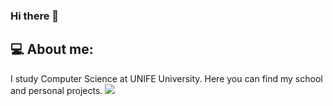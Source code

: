 ### Hi there 👋
## 💻 About me:
I study Computer Science at UNIFE University. Here you can find my school and personal projects.
<img src="{https://img.shields.io/badge/Gmail-D14836?style=for-the-badge&logo=gmail&logoColor=white}" />


<!--
**zalambaniUNIFE/zalambaniUNIFE** is a ✨ _special_ ✨ repository because its `README.md` (this file) appears on your GitHub profile.

Here are some ideas to get you started:

- 🔭 I’m currently working on ...
- 🌱 I’m currently learning ...
- 👯 I’m looking to collaborate on ...
- 🤔 I’m looking for help with ...
- 💬 Ask me about ...
- 📫 How to reach me: ...
- 😄 Pronouns: ...
- ⚡ Fun fact: ...
-->
